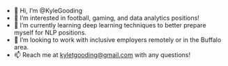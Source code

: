 - 👋 Hi, I’m @KyleGooding
- 👀 I’m interested in football, gaming, and data analytics positions! 
- 🌱 I’m currently learning deep learning techniques to better prepare myself for NLP positions.
- 💞️ I’m looking to work with inclusive employers remotely or in the Buffalo area. 
- 📫 Reach me at kyletgooding@gmail.com with any questions! 


